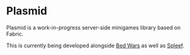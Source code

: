 # Plasmid
Plasmid is a work-in-progress server-side minigames library based on Fabric.

This is currently being developed alongside [Bed Wars](https://github.com/gegy1000/bed-wars) as well as [Spleef](https://github.com/gegy1000/spleef). 
